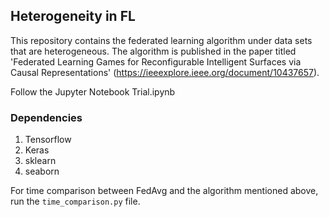 ## Heterogeneity in FL
This repository contains the federated learning algorithm under data sets that are heterogeneous. The algorithm is published in the paper titled 'Federated Learning Games for Reconfigurable Intelligent Surfaces via Causal Representations' (https://ieeexplore.ieee.org/document/10437657).

Follow the Jupyter Notebook Trial.ipynb 

### Dependencies

1. Tensorflow
2. Keras
3. sklearn
4. seaborn

For time comparison between FedAvg and the algorithm mentioned above, run the `time_comparison.py` file.



